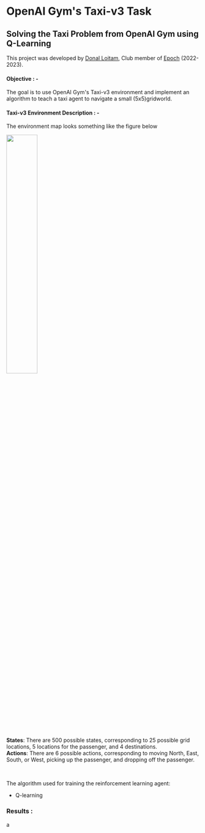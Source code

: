 # OpenAI Gym's Taxi-v3 Task
## Solving the Taxi Problem from OpenAI Gym using Q-Learning
This project was developed by [Donal Loitam](https://github.com/Donal-08), Club member of [Epoch](https://github.com/IITH-Epoch) (2022-2023). <br/>
#### Objective : -
The goal is to use OpenAI Gym's Taxi-v3 environment and implement an algorithm to teach a taxi agent to navigate a small (5x5)gridworld. <br/>

#### Taxi-v3 Environment Description : -
The environment map looks something like the figure below <br/>

<img src="https://user-images.githubusercontent.com/102598808/210063899-901c850b-7e11-444f-98db-d4199a0bd875.png" width="40%" height="40%">

**States**: There are 500 possible states, corresponding to 25 possible grid locations, 5 locations for the passenger, and 4 destinations. <br/>
**Actions**: There are 6 possible actions, corresponding to moving North, East, South, or West, picking up the passenger, and dropping off the passenger. <br/>

<br/>

The algorithm used for training the reinforcement learning agent:
- Q-learning

### Results :
a




